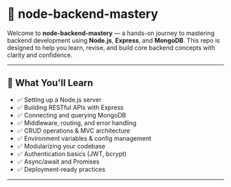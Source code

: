 # 🚀 node-backend-mastery

Welcome to **node-backend-mastery** — a hands-on journey to mastering backend development using **Node.js**, **Express**, and **MongoDB**. This repo is designed to help you learn, revise, and build core backend concepts with clarity and confidence.

---

## 🧠 What You'll Learn

- ✅ Setting up a Node.js server
- ✅ Building RESTful APIs with Express
- ✅ Connecting and querying MongoDB
- ✅ Middleware, routing, and error handling
- ✅ CRUD operations & MVC architecture
- ✅ Environment variables & config management
- ✅ Modularizing your codebase
- ✅ Authentication basics (JWT, bcrypt)
- ✅ Async/await and Promises
- ✅ Deployment-ready practices

---